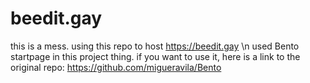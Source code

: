 # beedit.gay

this is a mess.
using this repo to host https://beedit.gay \n
used Bento startpage in this project thing. if you want to use it, here is a link to the original repo: https://github.com/migueravila/Bento
